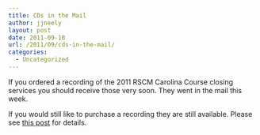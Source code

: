```yaml
---
title: CDs in the Mail
author: jjneely
layout: post
date: 2011-09-10
url: /2011/09/cds-in-the-mail/
categories:
  - Uncategorized
---
```

If you ordered a recording of the 2011 RSCM Carolina Course closing services you should receive those very soon. They went in the mail this week.

If you would still like to purchase a recording they are still available. Please see [this post][1] for details.

 [1]: /2011/07/thank-you-for-a-great-course/